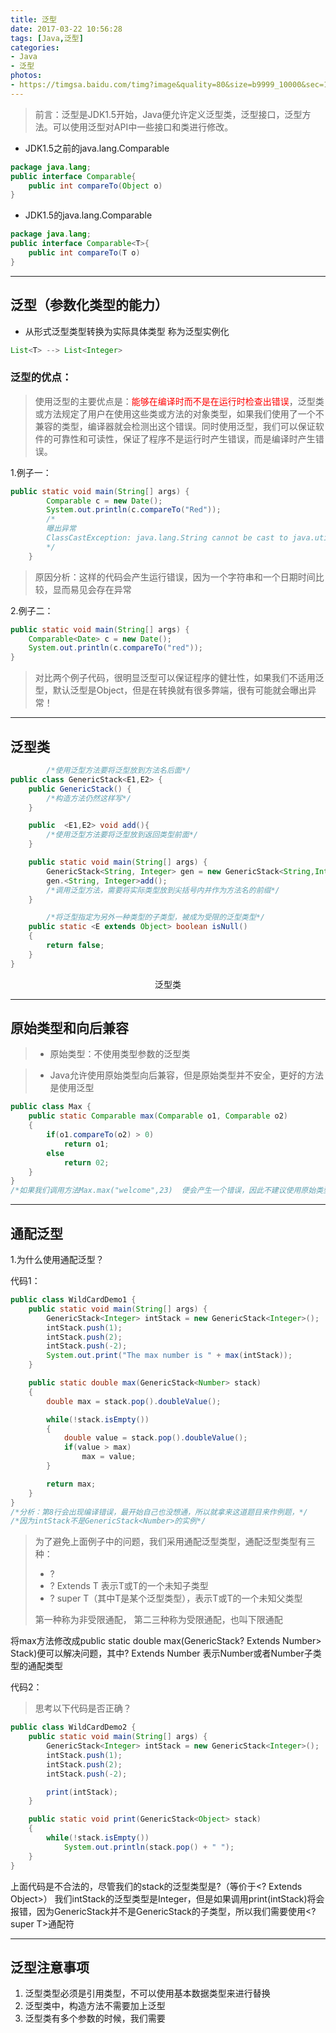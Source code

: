 ```yaml
---
title: 泛型
date: 2017-03-22 10:56:28
tags: [Java,泛型]
categories:
- Java
- 泛型
photos:
- https://timgsa.baidu.com/timg?image&quality=80&size=b9999_10000&sec=1490189006306&di=114c6a9662d03dc4ae925305dd630971&imgtype=0&src=http://img.25pp.com/uploadfile/soft/images/2011/1018/20111018041906164.jpg
---
```



>前言：泛型是JDK1.5开始，Java便允许定义泛型类，泛型接口，泛型方法。可以使用泛型对API中一些接口和类进行修改。

- JDK1.5之前的java.lang.Comparable

```Java
package java.lang;
public interface Comparable{
	public int compareTo(Object o)
}
```
<!--more-->
- JDK1.5的java.lang.Comparable
```Java
package java.lang;
public interface Comparable<T>{
	public int compareTo(T o)
}
```


----------

## 泛型（参数化类型的能力）

- 从形式泛型类型转换为实际具体类型 称为泛型实例化

```Java
List<T> --> List<Integer>

```
### 泛型的优点：

>使用泛型的主要优点是：<font color="red">能够在编译时而不是在运行时检查出错误</font>，泛型类或方法规定了用户在使用这些类或方法的对象类型，如果我们使用了一个不兼容的类型，编译器就会检测出这个错误。同时使用泛型，我们可以保证软件的可靠性和可读性，保证了程序不是运行时产生错误，而是编译时产生错误。

1.例子一：

```Java
public static void main(String[] args) {
		Comparable c = new Date();
		System.out.println(c.compareTo("Red"));
		/*
		曝出异常
		ClassCastException: java.lang.String cannot be cast to java.util.Date
		*/
	}
```

> 原因分析：这样的代码会产生运行错误，因为一个字符串和一个日期时间比较，显而易见会存在异常

2.例子二：

```Java
public static void main(String[] args) {
	Comparable<Date> c = new Date();
	System.out.println(c.compareTo("red"));
}
```

> 对比两个例子代码，很明显泛型可以保证程序的健壮性，如果我们不适用泛型，默认泛型是Object，但是在转换就有很多弊端，很有可能就会曝出异常！


----------

## 泛型类

```Java
		/*使用泛型方法要将泛型放到方法名后面*/
public class GenericStack<E1,E2> {
	public GenericStack() {
		/*构造方法仍然这样写*/
	}

	public  <E1,E2> void add(){
		/*使用泛型方法要将泛型放到返回类型前面*/
	}

	public static void main(String[] args) {
		GenericStack<String, Integer> gen = new GenericStack<String,Integer>();
		gen.<String, Integer>add();
		/*调用泛型方法，需要将实际类型放到尖括号内并作为方法名的前缀*/
	}

		/*将泛型指定为另外一种类型的子类型，被成为受限的泛型类型*/
	public static <E extends Object> boolean isNull()
	{
		return false;
	}
}
```
<center>泛型类</center>

----------

## 原始类型和向后兼容

> - 原始类型：不使用类型参数的泛型类

> - Java允许使用原始类型向后兼容，但是原始类型并不安全，更好的方法是使用泛型

```Java
public class Max {
	public static Comparable max(Comparable o1, Comparable o2)
	{
		if(o1.compareTo(o2) > 0)
			return o1;
		else
			return 02;
	}
}
/*如果我们调用方法Max.max("welcome",23)  便会产生一个错误，因此不建议使用原始类型*/

```


----------


## 通配泛型
1.为什么使用通配泛型？

代码1：

```Java
public class WildCardDemo1 {
	public static void main(String[] args) {
		GenericStack<Integer> intStack = new GenericStack<Integer>();
		intStack.push(1);
		intStack.push(2);
		intStack.push(-2);
		System.out.print("The max number is " + max(intStack));
	}

	public static double max(GenericStack<Number> stack)
	{
		double max = stack.pop().doubleValue();

		while(!stack.isEmpty())
		{
			double value = stack.pop().doubleValue();
			if(value > max)
				max = value;
		}

		return max;
	}
}
/*分析：第8行会出现编译错误，最开始自己也没想通，所以就拿来这道题目来作例题，*/
/*因为intStack不是GenericStack<Number>的实例*/
```

> 为了避免上面例子中的问题，我们采用通配泛型类型，通配泛型类型有三种：
>
> - ?
> - ? Extends T 表示T或T的一个未知子类型
> - ? super T（其中T是某个泛型类型），表示T或T的一个未知父类型
>
> 第一种称为非受限通配， 第二三种称为受限通配，也叫下限通配

将max方法修改成public static double max(GenericStack? Extends Number> Stack)便可以解决问题，其中? Extends Number 表示Number或者Number子类型的通配类型

代码2：

> 思考以下代码是否正确？

```Java
public class WildCardDemo2 {
	public static void main(String[] args) {
		GenericStack<Integer> intStack = new GenericStack<Integer>();
		intStack.push(1);
		intStack.push(2);
		intStack.push(-2);

		print(intStack);
	}

	public static void print(GenericStack<Object> stack)
	{
		while(!stack.isEmpty())
			System.out.println(stack.pop() + " ");
	}
}
```

上面代码是不合法的，尽管我们的stack的泛型类型是?（等价于<? Extends Object>） 我们intStack的泛型类型是Integer，但是如果调用print(intStack)将会报错，因为GenericStack并不是GenericStack的子类型，所以我们需要使用<? super T>通配符

----------
## 泛型注意事项

1. 泛型类型必须是引用类型，不可以使用基本数据类型来进行替换
2. 泛型类中，构造方法不需要加上泛型
3. 泛型类有多个参数的时候，我们需要
